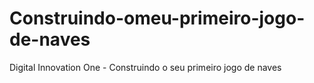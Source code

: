 # Construindo-omeu-primeiro-jogo-de-naves
Digital Innovation One - Construindo o seu primeiro jogo de naves
